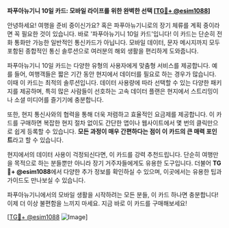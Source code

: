 **파푸아뉴기니 10일 카드: 모바일 라이프를 위한 완벽한 선택 [[TG💪+ @esim1088](https://t.me/s/esim1088)]**

안녕하세요! 여행을 준비 중이신가요? 혹은 파푸아뉴기니로의 장기 체류를 계획 중이라면 꼭 필요한 것이 있습니다. 바로 '파푸아뉴기니 10일 카드'입니다! 이 카드는 단순히 전화 통화만 가능한 일반적인 통신카드가 아닙니다. 모바일 데이터, 문자 메시지까지 모두 포함된 종합적인 통신 솔루션으로 여러분의 해외 생활을 편리하게 도와줍니다.

파푸아뉴기니 10일 카드는 다양한 유형의 사용자에게 맞춤형 서비스를 제공합니다. 예를 들어, 여행객들은 짧은 기간 동안 현지에서 데이터를 필요로 하는 경우가 많습니다. 이때 이 카드는 최적의 솔루션입니다. 데이터 사용량에 따라 선택할 수 있는 다양한 패키지를 제공하며, 특히 많은 사람들이 선호하는 고속 데이터 플랜은 현지에서 스트리밍이나 소셜 미디어를 즐기기에 충분합니다.

또한, 현지 통신사와의 협력을 통해 더욱 저렴하고 효율적인 요금제를 제공합니다. 이 카드를 구매하면 복잡한 현지 절차 없이도 간단한 앱이나 웹사이트에서 몇 번의 클릭만으로 쉽게 등록할 수 있습니다. **모든 과정이 매우 간편하다는 점이 이 카드의 큰 매력 포인트**라고 할 수 있습니다.

현지에서의 데이터 사용이 걱정되신다면, 이 카드를 강력 추천드립니다. 단순히 여행만을 목적으로 하는 분들뿐만 아니라 장기 거주자들에게도 유용한 도구입니다. 더불어 **TG💪+ @esim1088**에서 다양한 추가 정보를 확인하실 수 있으며, 이곳에서는 유용한 팁과 가이드도 만나보실 수 있습니다.

파푸아뉴기니에서의 모바일 생활을 시작하려는 모든 분들, 이 카드 하나면 충분합니다! 이제 더 이상 불편함을 느끼지 마세요. 지금 바로 이 카드를 구매해보세요!

[[TG💪+ @esim1088](https://t.me/s/esim1088) ![Image](https://i.postimg.cc/Y0z9fWf4/image.png)]